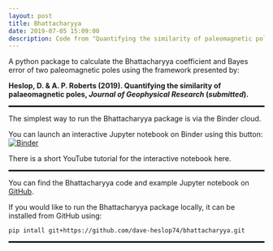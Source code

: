 ```yaml
---
layout: post
title: Bhattacharyya
date: 2019-07-05 15:09:00
description: Code from "Quantifying the similarity of paleomagnetic poles".
---
```

A python package to calculate the Bhattacharyya coefficient and Bayes error of two paleomagnetic poles using the framework presented by:

**Heslop, D. & A. P. Roberts (2019). Quantifying the similarity of palaeomagnetic poles, *Journal of Geophysical Research* (*submitted*).** 

<hr style="
		border:none;
		height:3px;
	background-color:black;
	">

The simplest way to run the Bhattacharyya package is via the Binder cloud.

You can launch an interactive Jupyter notebook on Binder using this button: [![Binder](https://mybinder.org/badge_logo.svg)](https://mybinder.org/v2/gh/dave-heslop74/bhattacharyya/master)

There is a short YouTube tutorial for the interactive notebook here.

<hr style="
		border:none;
		height:3px;
	background-color:black;
	">
  
You can find the Bhattacharyya code and example Jupyter notebook on <a href="https://github.com/dave-heslop74/bhattacharyya" target="blank">GitHub</a>.

If you would like to run the Bhattacharyya package locally, it can be installed from GitHub using:

```pip intall git+https://github.com/dave-heslop74/bhattacharyya.git```

<hr style="
		border:none;
		height:3px;
	background-color:black;
	">

